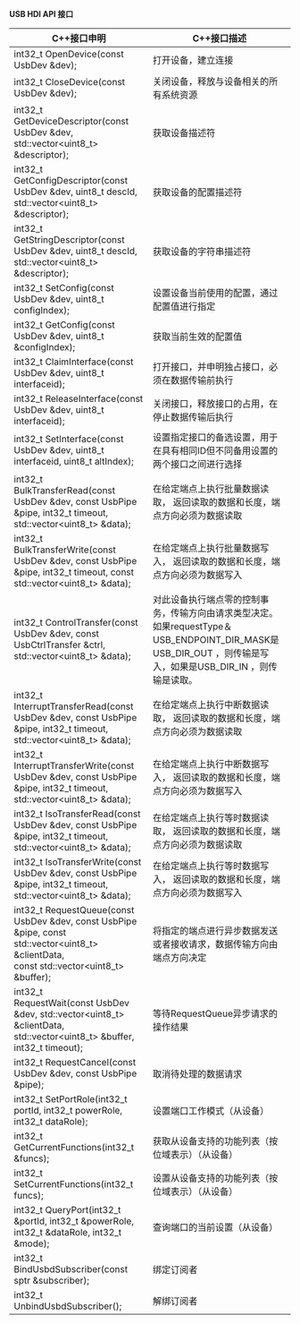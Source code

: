 **USB HDI API 接口**

| C++接口申明                                                  | C++接口描述                                                  |
| ------------------------------------------------------------ | ------------------------------------------------------------ |
| int32_t OpenDevice(const UsbDev &dev);                       | 打开设备，建立连接                                           |
| int32_t CloseDevice(const UsbDev &dev);                      | 关闭设备，释放与设备相关的所有系统资源                       |
| int32_t GetDeviceDescriptor(const UsbDev &dev, std::vector<uint8_t> &descriptor); | 获取设备描述符                                               |
| int32_t GetConfigDescriptor(const UsbDev &dev, uint8_t descId, std::vector<uint8_t> &descriptor); | 获取设备的配置描述符                                         |
| int32_t GetStringDescriptor(const UsbDev &dev, uint8_t descId, std::vector<uint8_t> &descriptor); | 获取设备的字符串描述符                                       |
| int32_t SetConfig(const UsbDev &dev, uint8_t configIndex);   | 设置设备当前使用的配置，通过配置值进行指定                   |
| int32_t GetConfig(const UsbDev &dev, uint8_t &configIndex);  | 获取当前生效的配置值                                         |
| int32_t ClaimInterface(const UsbDev &dev, uint8_t interfaceid); | 打开接口，并申明独占接口，必须在数据传输前执行               |
| int32_t ReleaseInterface(const UsbDev &dev, uint8_t interfaceid); | 关闭接口，释放接口的占用，在停止数据传输后执行               |
| int32_t SetInterface(const UsbDev &dev, uint8_t interfaceid, uint8_t altIndex); | 设置指定接口的备选设置，用于在具有相同ID但不同备用设置的两个接口之间进行选择 |
| int32_t BulkTransferRead(const UsbDev &dev, const UsbPipe &pipe, int32_t timeout, std::vector<uint8_t> &data); | 在给定端点上执行批量数据读取， 返回读取的数据和长度，端点方向必须为数据读取 |
| int32_t BulkTransferWrite(const UsbDev &dev, const UsbPipe &pipe, int32_t timeout, const std::vector<uint8_t> &data); | 在给定端点上执行批量数据写入， 返回读取的数据和长度，端点方向必须为数据写入 |
| int32_t ControlTransfer(const UsbDev &dev, const UsbCtrlTransfer &ctrl, std::vector<uint8_t> &data); | 对此设备执行端点零的控制事务，传输方向由请求类型决定。 如果requestType＆ USB_ENDPOINT_DIR_MASK是USB_DIR_OUT ，则传输是写入，如果是USB_DIR_IN ，则传输是读取。 |
| int32_t InterruptTransferRead(const UsbDev &dev, const UsbPipe &pipe, int32_t timeout, <br/>        std::vector<uint8_t> &data); | 在给定端点上执行中断数据读取， 返回读取的数据和长度，端点方向必须为数据读取 |
| int32_t InterruptTransferWrite(const UsbDev &dev, const UsbPipe &pipe, int32_t timeout, <br/>        std::vector<uint8_t> &data); | 在给定端点上执行中断数据写入， 返回读取的数据和长度，端点方向必须为数据写入 |
| int32_t IsoTransferRead(const UsbDev &dev, const UsbPipe &pipe, int32_t timeout, std::vector<uint8_t> &data); | 在给定端点上执行等时数据读取， 返回读取的数据和长度，端点方向必须为数据读取 |
| int32_t IsoTransferWrite(const UsbDev &dev, const UsbPipe &pipe, int32_t timeout, std::vector<uint8_t> &data); | 在给定端点上执行等时数据写入， 返回读取的数据和长度，端点方向必须为数据写入 |
| int32_t RequestQueue(const UsbDev &dev, const UsbPipe &pipe, const std::vector<uint8_t> &clientData, <br/>        const std::vector<uint8_t> &buffer); | 将指定的端点进行异步数据发送或者接收请求，数据传输方向由端点方向决定 |
| int32_t<br/>        RequestWait(const UsbDev &dev, std::vector<uint8_t> &clientData, std::vector<uint8_t> &buffer, int32_t timeout); | 等待RequestQueue异步请求的操作结果                           |
| int32_t RequestCancel(const UsbDev &dev, const UsbPipe &pipe); | 取消待处理的数据请求                                         |
| int32_t SetPortRole(int32_t portId, int32_t powerRole, int32_t dataRole); | 设置端口工作模式（从设备）                                   |
| int32_t GetCurrentFunctions(int32_t &funcs);                 | 获取从设备支持的功能列表（按位域表示）（从设备）             |
| int32_t SetCurrentFunctions(int32_t funcs);                  | 设置从设备支持的功能列表（按位域表示）（从设备）             |
| int32_t QueryPort(int32_t &portId, int32_t &powerRole, int32_t &dataRole, int32_t &mode); | 查询端口的当前设置（从设备）                                 |
| int32_t BindUsbdSubscriber(const sptr<UsbdSubscriber> &subscriber); | 绑定订阅者                                                   |
| int32_t UnbindUsbdSubscriber();                              | 解绑订阅者                                                   |
